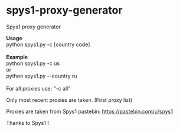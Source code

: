 # spys1-proxy-generator
Spys1 proxy generator

<b>Usage</b>
<br>
python spys1.py -c [country code]
<br>
<br>
<b>Example</b>
<br>
python spys1.py -c us <br>
or <br>
python spys1.py --country ru
<br>
<br>
For all proxies use: "-c all"


Only most recent proxies are taken. (First proxy list)


Proxies are taken from Spys1 pastebin: https://pastebin.com/u/spys1

Thanks to Spys1 ! 
